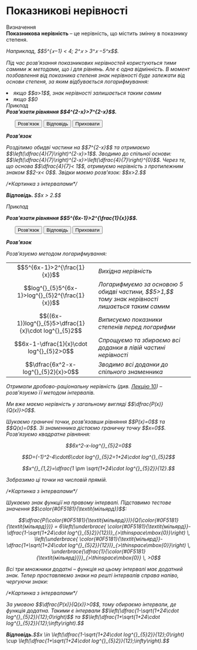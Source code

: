 # Показникові нерівності

<div class="space">
<div class="eoz-wrap">
<span class="eoz">Визначення</span>
<div class="eoz-text">
<b> Показникова нерівність</b> – це нерівність, що містить змінну в показнику степеня.
</div>          
<p><i>Наприклад,<i> $$5^{𝑥−1} < 4; 2^𝑥 > 3^𝑥 −5^x$$.</p>

Під час розв’язання показникових нерівностей користуються тими самими ж методами, що і для рівнянь. Але є одна відмінність. В момент позбавлення від показника степеня знак нерівності буде залежати від основи степеня, за яким відбувається логарифмування:
<li>якщо $$a>1$$, знак нерівності залишається таким самим</li>   
<li>якщо $$0<a<1$$, знак нерівності змінюється на протилежний.</li>

<div class="task-wrap">
<span class="task">Приклад</span>
<div class="task-text">    
<b>Розв’язати рівняння $$4^{2-x}>7^{2-x}$$.</b>
<p>
<ul class="nav-tab" id="mytab">
    <button class="btn" data-target="#decision" data-toggle="pill">Розв’язок</button>
    <button class="btn" data-target="#answer" data-toggle="pill">Вiдповiдь</button>
    <button class="btn" data-target="#hide" data-toggle="pill">Приховати</button>
</ul>
<div id="mytab" class="tab-content">
    <div class="tab-pane" id="decision">
<p><b><i>Розв’язок</i></b></p>
<p>Розділимо обидві частини на $$7^{2-x}$$ та отримаємо $$\left(\dfrac{4}{7}\right)^{2-x}>1$$. Зводимо до спільної основи: $$\left(\dfrac{4}{7}\right)^{2-x}>\left(\dfrac{4}{7}\right)^{0}$$. Через те, що основа $$\dfrac{4}{7}< 1$$, отримуємо нерівність з протилежним знаком $$2-x< 0$$. Звідки маємо розв'язок: $$x>2.$$</p>
/*Картинка з інтервалами*/
    </div>
    <div class="tab-pane" id="answer">
<p><b>Вiдповiдь. </b>$$x > 2.$$</p>
    </div>
    <div class="tab-pane" id="hide"></div>
</div>
</p>
</div>
</div>
<div class="space"></div>

<div class="task-wrap">
<span class="task">Приклад</span>
<div class="task-text">    
<p><b>Розв’язати рівняння $$5^{6x-1}>2^{\frac{1}{x}}$$.</b>  </p>
<p>
<ul class="nav-tab" id="pr1">
<button class="btn" data-target="#decision1" data-toggle="tab">Розв’язок</button>
<button class="btn" data-target="#answer1" data-toggle="tab">Вiдповiдь</button>
<button class="btn" data-target="#hide1" data-toggle="tab">Приховати</button>
</ul>

<div id="pr1" class="tab-content">
  <div class="tab-pane" id="decision1">
<p><b><i>Розв’язок</i> </b> </p>
Розв’язуємо методом логарифмування:     

<table style="border: none;" class="none">
<tr>
<td align="center">$$5^{6x-1}>2^{\frac{1}{x}}$$ </td>
<td><i class="expl">Вихідна нерівність</i> </td>
</tr>
<tr>
<td align="center">$$log^{}_{5}5^{6x-1}>log^{}_{5}2^{\frac{1}{x}}$$</td>
<td><i class="expl">Логарифмуємо за основою 5 обидві частини, $$5>1,$$ тому знак нерівності лишається таким самим</i> </td>
</tr>
<tr>
<td align="center">$${(6x-1)}log^{}_{5}5>\dfrac{1}{x}\cdot log^{}_{5}2$$</td>
<td><i class="expl">Виписуємо показники степенів перед логарифми</i> </td>
</tr>
<tr>
<td align="center">$$6x-1-\dfrac{1}{x}\cdot log^{}_{5}2>0$$</td>
<td><i class="expl">Cпрощуємо та збираємо всі доданки в лівій частині нерівності</i></td>
</tr>
<tr>
<td align="center">$$\dfrac{6x^2-x-log^{}_{5}2}{x}>0$$ </td>
<td><i class="expl">Зводимо всі доданки до спільного знаменника</i> </td>
</tr>
</table>

<p>Отримали дробово-раціональну нерівність (див. <a href="https://study.ed-era.com/courses/EdEra/m102/M102/courseware/54554820f4534ac6a104d66974169b0a/e23c92f0df4b4bd89fd77aad302463ed/">Лекцію 10</a>) – розв'язуємо її методом інтервалів.</p>
<p>Ми вже маємо нерівність у загальному вигляді $$\dfrac{P(x)}{Q(x)}>0$$.</p>      
<p>Шукаємо граничні точки, розв’язавши рівняння $$P(x)=0$$ та $$Q(x)=0$$. Зі знаменника дістаємо граничну точку $$x=0$$. Розв’язуємо квадратне рівняння:</p>      
<p align="center">$$6x^2-x-log^{}_{5}2=0$$</p>
<p align="center">$$D=(-1)^2-4\cdot6\cdot log^{}_{5}2=1+24\cdot log^{}_{5}2$$</p> 
<p align="center">$$x^{}_{1,2}=\dfrac{1 \pm \sqrt{1+24\cdot log^{}_{5}2}}{12}.$$</p>
<p>Зобразимо ці точки на числовій прямій.</p>      
/*Картинка з інтервалами*/
<p>Шукаємо знак функції на правому інтервалі. Підставимо тестове значення $$\color{#0F5181}{\textit{мільярд}}$$:
<p align="center">$$\dfrac{P(\color{#0F5181}{\textit{мільярд}})}{Q(\color{#0F5181}{\textit{мільярд}})} = 6\left(\underbrace{ \color{#0F5181}{\textit{мільярд}}-\dfrac{1-\sqrt{1+24\cdot log^{}_{5}2}}{12})}_{>\thinspace\mbox{0}}\right) \, \left(\underbrace{ \color{#0F5181}{\textit{мільярд}}-\dfrac{1+\sqrt{1+24\cdot log^{}_{5}2}}{12})}_{>\thinspace\mbox{0}}\right) \, \underbrace{\dfrac{1}{\color{#0F5181}{\textit{мільярд}}}}_{>\thinspace\mbox{0}} \, >0$$
<p>Всі три множники додатні – функція на цьому інтервалі має додатний знак.       
Тепер проставляємо знаки на решті інтервалів справа наліво, чергуючи знаки:</p>
/*Картинка з інтервалами*/
<p>За умовою $$\dfrac{P(x)}{Q(x)}>0$$, тому обираємо інтервали, де функція додатна. Такими є інтервали $$\left(\dfrac{1-\sqrt{1+24\cdot log^{}_{5}2}}{12};0\right)$$ та $$\left(\dfrac{1+\sqrt{1+24\cdot log^{}_{5}2}}{12};\infty\right).$$ 
    </div>
  <div class="tab-pane" id="answer1">
<p><b>Вiдповiдь.</b>$$x \in \left(\dfrac{1-\sqrt{1+24\cdot log^{}_{5}2}}{12};0\right) \cup \left(\dfrac{1+\sqrt{1+24\cdot log^{}_{5}2}}{12};\infty\right).$$</p>
   </div>
  <div class="tab-pane" id="hide1"></div>
</div>
</p>    
</div>
</div>
<div class="space"></div>